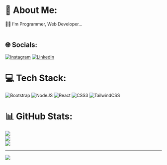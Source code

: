 # 💫 About Me:
👨‍💻 I'm Programmer, Web Developer...<br><br>


## 🌐 Socials:
[![Instagram](https://img.shields.io/badge/Instagram-%23E4405F.svg?logo=Instagram&logoColor=white)](https://instagram.com/satriaarrozak_) [![LinkedIn](https://img.shields.io/badge/LinkedIn-%230077B5.svg?logo=linkedin&logoColor=white)](https://linkedin.com/in/muhammad-satria-arrozak) 

# 💻 Tech Stack:
![Bootstrap](https://img.shields.io/badge/bootstrap-%238511FA.svg?style=for-the-badge&logo=bootstrap&logoColor=white) ![NodeJS](https://img.shields.io/badge/node.js-6DA55F?style=for-the-badge&logo=node.js&logoColor=white) ![React](https://img.shields.io/badge/react-%2320232a.svg?style=for-the-badge&logo=react&logoColor=%2361DAFB) ![CSS3](https://img.shields.io/badge/css3-%231572B6.svg?style=for-the-badge&logo=css3&logoColor=white) ![TailwindCSS](https://img.shields.io/badge/tailwindcss-%2338B2AC.svg?style=for-the-badge&logo=tailwind-css&logoColor=white)
# 📊 GitHub Stats:
![](https://github-readme-stats.vercel.app/api?username=satriaarrozak&theme=dark&hide_border=false&include_all_commits=false&count_private=false)<br/>
![](https://github-readme-streak-stats.herokuapp.com/?user=satriaarrozak&theme=dark&hide_border=false)<br/>
![](https://github-readme-stats.vercel.app/api/top-langs/?username=satriaarrozak&theme=dark&hide_border=false&include_all_commits=false&count_private=false&layout=compact)

---
[![](https://visitcount.itsvg.in/api?id=satriaarrozak&icon=0&color=0)](https://visitcount.itsvg.in)

<!-- Proudly created with GPRM ( https://gprm.itsvg.in ) -->

